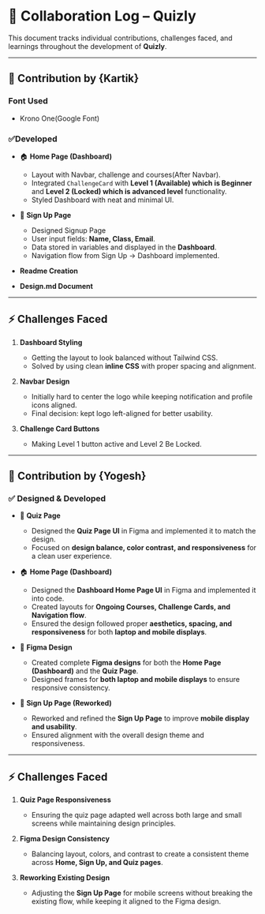 # 🤝 Collaboration Log – Quizly

This document tracks individual contributions, challenges faced, and learnings throughout the development of **Quizly**.

---

## 📌 Contribution by {Kartik}

### Font Used
- Krono One(Google Font)

### ✅Developed
- 🏠 **Home Page (Dashboard)**  
  - Layout with Navbar, challenge and courses(After Navbar).  
  - Integrated `ChallengeCard` with **Level 1 (Available) which is Beginner** and **Level 2 (Locked) which is advanced level** functionality.  
  - Styled Dashboard with neat and minimal UI.  

- 📝 **Sign Up Page**
  - Designed Signup Page  
  - User input fields: **Name, Class, Email**.  
  - Data stored in variables and displayed in the **Dashboard**.  
  - Navigation flow from Sign Up → Dashboard implemented.  

- **Readme Creation** 

- **Design.md Document** 

---

## ⚡ Challenges Faced
1. **Dashboard Styling**  
   - Getting the layout to look balanced without Tailwind CSS.  
   - Solved by using clean **inline CSS** with proper spacing and alignment.  

2. **Navbar Design**  
   - Initially hard to center the logo while keeping notification and profile icons aligned.  
   - Final decision: kept logo left-aligned for better usability.  

3. **Challenge Card Buttons**  
   - Making Level 1 button active and Level 2 Be Locked.   

---

## 📌 Contribution by {Yogesh}

### ✅ Designed & Developed
- 🎯 **Quiz Page**  
  - Designed the **Quiz Page UI** in Figma and implemented it to match the design.  
  - Focused on **design balance, color contrast, and responsiveness** for a clean user experience.  

- 🏠 **Home Page (Dashboard)**  
  - Designed the **Dashboard Home Page UI** in Figma and implemented it into code.  
  - Created layouts for **Ongoing Courses, Challenge Cards, and Navigation flow**.  
  - Ensured the design followed proper **aesthetics, spacing, and responsiveness** for both **laptop and mobile displays**.  

- 🎨 **Figma Design**  
  - Created complete **Figma designs** for both the **Home Page (Dashboard)** and the **Quiz Page**.  
  - Designed frames for **both laptop and mobile displays** to ensure responsive consistency.  

- 📝 **Sign Up Page (Reworked)**  
  - Reworked and refined the **Sign Up Page** to improve **mobile display and usability**.  
  - Ensured alignment with the overall design theme and responsiveness.  

---

## ⚡ Challenges Faced
1. **Quiz Page Responsiveness**  
   - Ensuring the quiz page adapted well across both large and small screens while maintaining design principles.  

2. **Figma Design Consistency**  
   - Balancing layout, colors, and contrast to create a consistent theme across **Home, Sign Up, and Quiz pages**.  

3. **Reworking Existing Design**  
   - Adjusting the **Sign Up Page** for mobile screens without breaking the existing flow, while keeping it aligned to the Figma design.  
